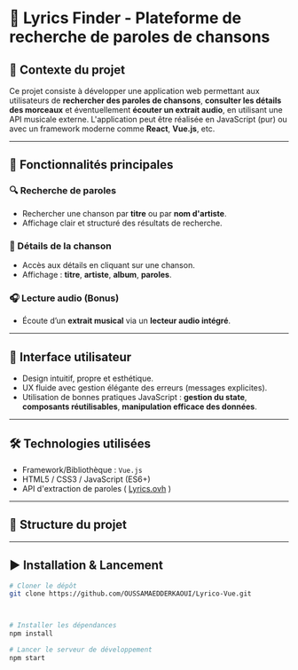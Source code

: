 # 🎵 Lyrics Finder - Plateforme de recherche de paroles de chansons

## 📌 Contexte du projet

Ce projet consiste à développer une application web permettant aux utilisateurs de **rechercher des paroles de chansons**, **consulter les détails des morceaux** et éventuellement **écouter un extrait audio**, en utilisant une API musicale externe. L'application peut être réalisée en JavaScript (pur) ou avec un framework moderne comme **React**, **Vue.js**, etc.

---

## 🚀 Fonctionnalités principales

### 🔍 Recherche de paroles
- Rechercher une chanson par **titre** ou par **nom d'artiste**.
- Affichage clair et structuré des résultats de recherche.

### 📄 Détails de la chanson
- Accès aux détails en cliquant sur une chanson.
- Affichage : **titre**, **artiste**, **album**, **paroles**.

### 🎧 Lecture audio (Bonus)
- Écoute d’un **extrait musical** via un **lecteur audio intégré**.

---

## 🎨 Interface utilisateur
- Design intuitif, propre et esthétique.
- UX fluide avec gestion élégante des erreurs (messages explicites).
- Utilisation de bonnes pratiques JavaScript : **gestion du state**, **composants réutilisables**, **manipulation efficace des données**.

---

## 🛠️ Technologies utilisées

- Framework/Bibliothèque :   `Vue.js` 
- HTML5 / CSS3 / JavaScript (ES6+)
- API d'extraction de paroles ( [Lyrics.ovh](https://lyrics.ovh) )

---

## 📂 Structure du projet


---

## ▶️ Installation & Lancement

```bash
# Cloner le dépôt
git clone https://github.com/OUSSAMAEDDERKAOUI/Lyrico-Vue.git



# Installer les dépendances
npm install

# Lancer le serveur de développement
npm start
